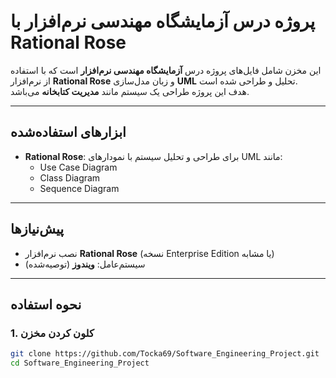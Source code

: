 # پروژه درس آزمایشگاه مهندسی نرم‌افزار با Rational Rose

این مخزن شامل فایل‌های پروژه درس **آزمایشگاه مهندسی نرم‌افزار** است که با استفاده از نرم‌افزار **Rational Rose** و زبان مدل‌سازی **UML** تحلیل و طراحی شده است.  
هدف این پروژه طراحی یک سیستم مانند **مدیریت کتابخانه** می‌باشد.

---

## ابزارهای استفاده‌شده

- **Rational Rose**: برای طراحی و تحلیل سیستم با نمودارهای UML مانند:
  - Use Case Diagram  
  - Class Diagram  
  - Sequence Diagram  

---

## پیش‌نیازها

- نصب نرم‌افزار **Rational Rose** (نسخه Enterprise Edition یا مشابه)
- سیستم‌عامل: **ویندوز** (توصیه‌شده)

---

## نحوه استفاده

### 1. کلون کردن مخزن

```bash
git clone https://github.com/Tocka69/Software_Engineering_Project.git
cd Software_Engineering_Project
